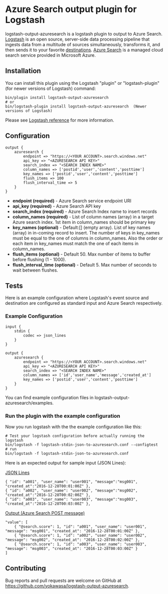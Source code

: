 # Azure Search output plugin for Logstash

logstash-output-azuresearch is a logstash plugin to output to Azure Search. [Logstash](https://www.elastic.co/products/logstash) is an open source, server-side data processing pipeline that ingests data from a multitude of sources simultaneously, transforms it, and then sends it to your favorite [destinations](https://www.elastic.co/products/logstash). [Azure Search](https://docs.microsoft.com/en-us/azure/search/search-what-is-azure-search) is a managed cloud search service provided in Microsoft Azure.

## Installation

You can install this plugin using the Logstash "plugin" or "logstash-plugin" (for newer versions of Logstash) command:
```
bin/plugin install logstash-output-azuresearch
# or
bin/logstash-plugin install logstash-output-azuresearch  (Newer versions of Logstash)
```
Please see [Logstash reference](https://www.elastic.co/guide/en/logstash/current/offline-plugins.html) for more information.

## Configuration

```
output {
    azuresearch {
        endpoint => "https://<YOUR ACCOUNT>.search.windows.net"
        api_key => "<AZURESEARCH API KEY>"
        search_index => "<SEARCH INDEX NAME>"
        column_names => ['postid','user','content','posttime'] 
        key_names => ['postid','user','content','posttime']
        flush_items => 100
        flush_interval_time => 5
    }
}
```

 * **endpoint (required)** - Azure Search service endpoint URI
 * **api\_key (required)** - Azure Search API key
 * **search\_index (required)** - Azure Search Index name to insert records
 * **column\_names (required)** - List of column names (array) in a target Azure search index. 1st item in column_names should be primary key
 * **key\_names (optional)** - Default:[] (empty array). List of key names (array) in in-coming record to insert. The number of keys in key_names must be equal to the one of columns in column_names. Also the order or each item in key_names must match the one of each items in column_names.
 * **flush_items (optional)** - Default 50. Max number of items to buffer before flushing (1 - 1000).
 * **flush_interval_time (optional)** - Default 5. Max number of seconds to wait between flushes.

## Tests

Here is an example configuration where Logstash's event source and destination are configured as standard input and Azure Search respectively.

### Example Configuration
```
input {
    stdin {
        codec => json_lines
    }
}

output {
    azuresearch {
        endpoint => "https://<YOUR ACCOUNT>.search.windows.net"
        api_key => "<AZURESEARCH API KEY>"
        search_index => "<SEARCH INDEX NAME>"
        column_names => ['id','user_name','message','created_at']
        key_names => ['postid','user','content','posttime']
    }
}
```
You can find example configuration files in logstash-output-azuresearch/examples.

### Run the plugin with the example configuration

Now you run logstash with the the example configuration like this:
```
# Test your logstash configuration before actually running the logstash
bin/logstash -f logstash-stdin-json-to-azuresearch.conf --configtest
# run
bin/logstash -f logstash-stdin-json-to-azuresearch.conf
```

Here is an expected output for sample input (JSON Lines):

<u>JSON Lines</u>
```
{ "id": "a001", "user_name": "user001", "message":"msg001", "created_at":"2016-12-28T00:01:00Z" },
{ "id": "a002", "user_name": "user002", "message":"msg002", "created_at":"2016-12-28T00:02:00Z" },
{ "id": "a003", "user_name": "user003", "message":"msg003", "created_at":"2016-12-28T00:03:00Z" },
```
<u>Output (Azure Search POST message)</u>
```
"value": [
    { "@search.score": 1, "id": "a001", "user_name": "user001", "message": "msg001", "created_at": "2016-12-28T00:01:00Z" },
    { "@search.score": 1, "id": "a002", "user_name": "user002", "message": "msg002", "created_at": "2016-12-28T00:02:00Z" },
    { "@search.score": 1, "id": "a003", "user_name": "user003", "message": "msg003", "created_at": "2016-12-28T00:03:00Z" }
]
```

## Contributing

Bug reports and pull requests are welcome on GitHub at https://github.com/yokawasa/logstash-output-azuresearch.
